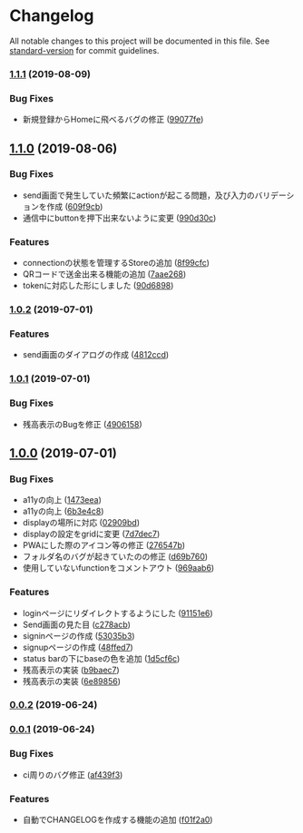 # Changelog

All notable changes to this project will be documented in this file. See [standard-version](https://github.com/conventional-changelog/standard-version) for commit guidelines.

### [1.1.1](https://github.com/ICT-FUNney/WalletClient/compare/v1.1.0...v1.1.1) (2019-08-09)


### Bug Fixes

* 新規登録からHomeに飛べるバグの修正 ([99077fe](https://github.com/ICT-FUNney/WalletClient/commit/99077fe))

## [1.1.0](https://github.com/ICT-FUNney/WalletClient/compare/v1.0.2...v1.1.0) (2019-08-06)


### Bug Fixes

* send画面で発生していた頻繁にactionが起こる問題，及び入力のバリデーションを作成 ([609f9cb](https://github.com/ICT-FUNney/WalletClient/commit/609f9cb))
* 通信中にbuttonを押下出来ないように変更 ([990d30c](https://github.com/ICT-FUNney/WalletClient/commit/990d30c))


### Features

* connectionの状態を管理するStoreの追加 ([8f99cfc](https://github.com/ICT-FUNney/WalletClient/commit/8f99cfc))
* QRコードで送金出来る機能の追加 ([7aae268](https://github.com/ICT-FUNney/WalletClient/commit/7aae268))
* tokenに対応した形にしました ([90d6898](https://github.com/ICT-FUNney/WalletClient/commit/90d6898))

### [1.0.2](https://github.com/ICT-FUNney/WalletClient/compare/v1.0.1...v1.0.2) (2019-07-01)


### Features

* send画面のダイアログの作成 ([4812ccd](https://github.com/ICT-FUNney/WalletClient/commit/4812ccd))



### [1.0.1](https://github.com/ICT-FUNney/WalletClient/compare/v1.0.0...v1.0.1) (2019-07-01)


### Bug Fixes

* 残高表示のBugを修正 ([4906158](https://github.com/ICT-FUNney/WalletClient/commit/4906158))



## [1.0.0](https://github.com/ICT-FUNney/WalletClient/compare/v0.0.2...v1.0.0) (2019-07-01)


### Bug Fixes

* a11yの向上 ([1473eea](https://github.com/ICT-FUNney/WalletClient/commit/1473eea))
* a11yの向上 ([6b3e4c8](https://github.com/ICT-FUNney/WalletClient/commit/6b3e4c8))
* displayの場所に対応 ([02909bd](https://github.com/ICT-FUNney/WalletClient/commit/02909bd))
* displayの設定をgridに変更 ([7d7dec7](https://github.com/ICT-FUNney/WalletClient/commit/7d7dec7))
* PWAにした際のアイコン等の修正 ([276547b](https://github.com/ICT-FUNney/WalletClient/commit/276547b))
* フォルダ名のバグが起きていたのの修正 ([d69b760](https://github.com/ICT-FUNney/WalletClient/commit/d69b760))
* 使用していないfunctionをコメントアウト ([969aab6](https://github.com/ICT-FUNney/WalletClient/commit/969aab6))


### Features

* loginページにリダイレクトするようにした ([91151e6](https://github.com/ICT-FUNney/WalletClient/commit/91151e6))
* Send画面の見た目 ([c278acb](https://github.com/ICT-FUNney/WalletClient/commit/c278acb))
* signinページの作成 ([53035b3](https://github.com/ICT-FUNney/WalletClient/commit/53035b3))
* signupページの作成 ([48ffed7](https://github.com/ICT-FUNney/WalletClient/commit/48ffed7))
* status barの下にbaseの色を追加 ([1d5cf6c](https://github.com/ICT-FUNney/WalletClient/commit/1d5cf6c))
* 残高表示の実装 ([b9baec7](https://github.com/ICT-FUNney/WalletClient/commit/b9baec7))
* 残高表示の実装 ([6e89856](https://github.com/ICT-FUNney/WalletClient/commit/6e89856))



### [0.0.2](https://github.com/ICT-FUNney/WalletClient/compare/v0.0.1...v0.0.2) (2019-06-24)



### [0.0.1](https://github.com/ICT-FUNney/WalletClient/compare/v0.0.0...v0.0.1) (2019-06-24)


### Bug Fixes

* ci周りのバグ修正 ([af439f3](https://github.com/ICT-FUNney/WalletClient/commit/af439f3))


### Features

* 自動でCHANGELOGを作成する機能の追加 ([f01f2a0](https://github.com/ICT-FUNney/WalletClient/commit/f01f2a0))
